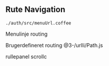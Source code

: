 ## Rute Navigation

`./auth/src/menuUrl.coffee`

Menulinje routing

Brugerdefineret routing
@3-/urlli/Path.js

rullepanel
scrollc